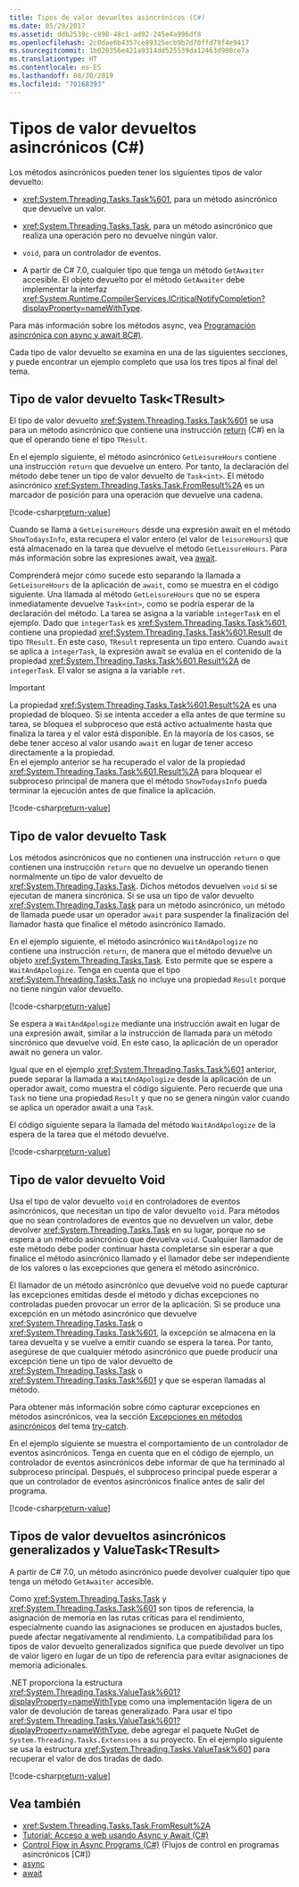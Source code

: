 ```yaml
---
title: Tipos de valor devueltos asincrónicos (C#)
ms.date: 05/29/2017
ms.assetid: ddb2539c-c898-48c1-ad92-245e4a996df8
ms.openlocfilehash: 2c0dae6b4357ce89325ecb9b7d70ffd79f4e9417
ms.sourcegitcommit: 1b020356e421a9314dd525539da12463d980ce7a
ms.translationtype: HT
ms.contentlocale: es-ES
ms.lasthandoff: 08/30/2019
ms.locfileid: "70168393"
---
```

# <a name="async-return-types-c"></a>Tipos de valor devueltos asincrónicos (C#)
Los métodos asincrónicos pueden tener los siguientes tipos de valor devuelto:

- <xref:System.Threading.Tasks.Task%601>, para un método asincrónico que devuelve un valor. 
 
- <xref:System.Threading.Tasks.Task>, para un método asincrónico que realiza una operación pero no devuelve ningún valor.

- `void`, para un controlador de eventos. 

- A partir de C# 7.0, cualquier tipo que tenga un método `GetAwaiter` accesible. El objeto devuelto por el método `GetAwaiter` debe implementar la interfaz <xref:System.Runtime.CompilerServices.ICriticalNotifyCompletion?displayProperty=nameWithType>.
  
Para más información sobre los métodos async, vea [Programación asincrónica con async y await 8C#)](./index.md).  
  
Cada tipo de valor devuelto se examina en una de las siguientes secciones, y puede encontrar un ejemplo completo que usa los tres tipos al final del tema.  
  
## Tipo de valor devuelto<a name="BKMK_TaskTReturnType"></a> Task\<TResult\>  
El tipo de valor devuelto <xref:System.Threading.Tasks.Task%601> se usa para un método asincrónico que contiene una instrucción [return](../../../language-reference/keywords/return.md) (C#) en la que el operando tiene el tipo `TResult`.  
  
En el ejemplo siguiente, el método asincrónico `GetLeisureHours` contiene una instrucción `return` que devuelve un entero. Por tanto, la declaración del método debe tener un tipo de valor devuelto de `Task<int>`.  El método asincrónico <xref:System.Threading.Tasks.Task.FromResult%2A> es un marcador de posición para una operación que devuelve una cadena.
  
[!code-csharp[return-value](../../../../../samples/snippets/csharp/programming-guide/async/async-returns1.cs)]

Cuando se llama a `GetLeisureHours` desde una expresión await en el método `ShowTodaysInfo`, esta recupera el valor entero (el valor de `leisureHours`) que está almacenado en la tarea que devuelve el método `GetLeisureHours`. Para más información sobre las expresiones await, vea [await](../../../language-reference/operators/await.md).  
  
Comprenderá mejor cómo sucede esto separando la llamada a `GetLeisureHours` de la aplicación de `await`, como se muestra en el código siguiente. Una llamada al método `GetLeisureHours` que no se espera inmediatamente devuelve `Task<int>`, como se podría esperar de la declaración del método. La tarea se asigna a la variable `integerTask` en el ejemplo. Dado que `integerTask` es <xref:System.Threading.Tasks.Task%601>, contiene una propiedad <xref:System.Threading.Tasks.Task%601.Result> de tipo `TResult`. En este caso, `TResult` representa un tipo entero. Cuando `await` se aplica a `integerTask`, la expresión await se evalúa en el contenido de la propiedad <xref:System.Threading.Tasks.Task%601.Result%2A> de `integerTask`. El valor se asigna a la variable `ret`.  
  
> [!IMPORTANT]
> La propiedad <xref:System.Threading.Tasks.Task%601.Result%2A> es una propiedad de bloqueo. Si se intenta acceder a ella antes de que termine su tarea, se bloquea el subproceso que está activo actualmente hasta que finaliza la tarea y el valor está disponible. En la mayoría de los casos, se debe tener acceso al valor usando `await` en lugar de tener acceso directamente a la propiedad. <br/> En el ejemplo anterior se ha recuperado el valor de la propiedad <xref:System.Threading.Tasks.Task%601.Result%2A> para bloquear el subproceso principal de manera que el método `ShowTodaysInfo` pueda terminar la ejecución antes de que finalice la aplicación.  

[!code-csharp[return-value](../../../../../samples/snippets/csharp/programming-guide/async/async-returns1a.cs#1)]
  
## <a name="BKMK_TaskReturnType"></a> Tipo de valor devuelto Task  
Los métodos asincrónicos que no contienen una instrucción `return` o que contienen una instrucción `return` que no devuelve un operando tienen normalmente un tipo de valor devuelto de <xref:System.Threading.Tasks.Task>. Dichos métodos devuelven `void` si se ejecutan de manera sincrónica. Si se usa un tipo de valor devuelto <xref:System.Threading.Tasks.Task> para un método asincrónico, un método de llamada puede usar un operador `await` para suspender la finalización del llamador hasta que finalice el método asincrónico llamado.  
  
En el ejemplo siguiente, el método asincrónico `WaitAndApologize` no contiene una instrucción `return`, de manera que el método devuelve un objeto <xref:System.Threading.Tasks.Task>. Esto permite que se espere a `WaitAndApologize`. Tenga en cuenta que el tipo <xref:System.Threading.Tasks.Task> no incluye una propiedad `Result` porque no tiene ningún valor devuelto.  

[!code-csharp[return-value](../../../../../samples/snippets/csharp/programming-guide/async/async-returns2.cs)]  
  
Se espera a `WaitAndApologize` mediante una instrucción await en lugar de una expresión await, similar a la instrucción de llamada para un método sincrónico que devuelve void. En este caso, la aplicación de un operador await no genera un valor.  
  
Igual que en el ejemplo <xref:System.Threading.Tasks.Task%601> anterior, puede separar la llamada a `WaitAndApologize` desde la aplicación de un operador await, como muestra el código siguiente. Pero recuerde que una `Task` no tiene una propiedad `Result` y que no se genera ningún valor cuando se aplica un operador await a una `Task`.  
  
El código siguiente separa la llamada del método `WaitAndApologize` de la espera de la tarea que el método devuelve.  
 
[!code-csharp[return-value](../../../../../samples/snippets/csharp/programming-guide/async/async-returns2a.cs#1)]  
 
## <a name="BKMK_VoidReturnType"></a> Tipo de valor devuelto Void

Usa el tipo de valor devuelto `void` en controladores de eventos asincrónicos, que necesitan un tipo de valor devuelto `void`. Para métodos que no sean controladores de eventos que no devuelven un valor, debe devolver <xref:System.Threading.Tasks.Task> en su lugar, porque no se espera a un método asincrónico que devuelva `void`. Cualquier llamador de este método debe poder continuar hasta completarse sin esperar a que finalice el método asincrónico llamado y el llamador debe ser independiente de los valores o las excepciones que genera el método asincrónico.  
  
El llamador de un método asincrónico que devuelve void no puede capturar las excepciones emitidas desde el método y dichas excepciones no controladas pueden provocar un error de la aplicación. Si se produce una excepción en un método asincrónico que devuelve <xref:System.Threading.Tasks.Task> o <xref:System.Threading.Tasks.Task%601>, la excepción se almacena en la tarea devuelta y se vuelve a emitir cuando se espera la tarea. Por tanto, asegúrese de que cualquier método asincrónico que puede producir una excepción tiene un tipo de valor devuelto de <xref:System.Threading.Tasks.Task> o <xref:System.Threading.Tasks.Task%601> y que se esperan llamadas al método.  
  
Para obtener más información sobre cómo capturar excepciones en métodos asincrónicos, vea la sección [Excepciones en métodos asincrónicos](../../../language-reference/keywords/try-catch.md#exceptions-in-async-methods) del tema [try-catch](../../../language-reference/keywords/try-catch.md).  
  
En el ejemplo siguiente se muestra el comportamiento de un controlador de eventos asincrónicos. Tenga en cuenta que en el código de ejemplo, un controlador de eventos asincrónicos debe informar de que ha terminado al subproceso principal. Después, el subproceso principal puede esperar a que un controlador de eventos asincrónicos finalice antes de salir del programa.
 
[!code-csharp[return-value](../../../../../samples/snippets/csharp/programming-guide/async/async-returns3.cs)]  
 
## <a name="generalized-async-return-types-and-valuetasktresult"></a>Tipos de valor devueltos asincrónicos generalizados y ValueTask\<TResult\>

A partir de C# 7.0, un método asincrónico puede devolver cualquier tipo que tenga un método `GetAwaiter` accesible.
 
Como <xref:System.Threading.Tasks.Task> y <xref:System.Threading.Tasks.Task%601> son tipos de referencia, la asignación de memoria en las rutas críticas para el rendimiento, especialmente cuando las asignaciones se producen en ajustados bucles, puede afectar negativamente al rendimiento. La compatibilidad para los tipos de valor devuelto generalizados significa que puede devolver un tipo de valor ligero en lugar de un tipo de referencia para evitar asignaciones de memoria adicionales. 

.NET proporciona la estructura <xref:System.Threading.Tasks.ValueTask%601?displayProperty=nameWithType> como una implementación ligera de un valor de devolución de tareas generalizado. Para usar el tipo <xref:System.Threading.Tasks.ValueTask%601?displayProperty=nameWithType>, debe agregar el paquete NuGet de `System.Threading.Tasks.Extensions` a su proyecto. En el ejemplo siguiente se usa la estructura <xref:System.Threading.Tasks.ValueTask%601> para recuperar el valor de dos tiradas de dado. 
  
[!code-csharp[return-value](../../../../../samples/snippets/csharp/programming-guide/async/async-valuetask.cs)]

## <a name="see-also"></a>Vea también

- <xref:System.Threading.Tasks.Task.FromResult%2A>
- [Tutorial: Acceso a web usando Async y Await (C#)](./walkthrough-accessing-the-web-by-using-async-and-await.md)
- [Control Flow in Async Programs (C#)](./control-flow-in-async-programs.md) (Flujos de control en programas asincrónicos [C#])
- [async](../../../language-reference/keywords/async.md)
- [await](../../../language-reference/operators/await.md)
